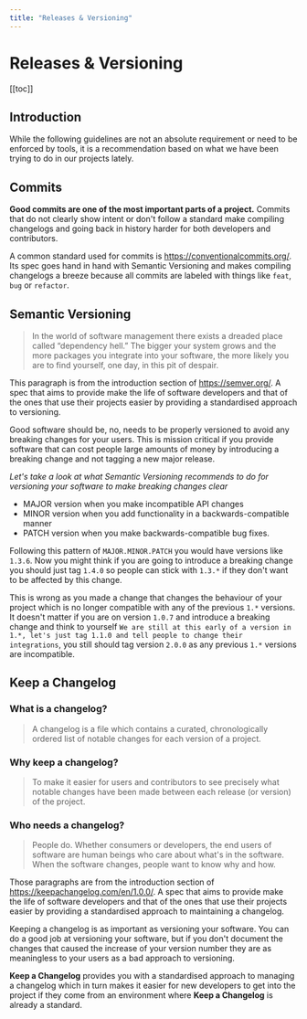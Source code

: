 ```yaml
---
title: "Releases & Versioning"
---
```


# Releases & Versioning

[[toc]]

## Introduction

While the following guidelines are not an absolute requirement or need to be enforced by tools, it is a recommendation based on what we have been trying to do in our projects lately.

## Commits

**Good commits are one of the most important parts of a project.** Commits that do not clearly show intent or don't follow a standard make compiling changelogs and going back in history harder for both developers and contributors.

A common standard used for commits is https://conventionalcommits.org/. Its spec goes hand in hand with Semantic Versioning and makes compiling changelogs a breeze because all commits are labeled with things like `feat`, `bug` or `refactor`.

## Semantic Versioning

> In the world of software management there exists a dreaded place called “dependency hell.” The bigger your system grows and the more packages you integrate into your software, the more likely you are to find yourself, one day, in this pit of despair.

This paragraph is from the introduction section of https://semver.org/. A spec that aims to provide make the life of software developers and that of the ones that use their projects easier by providing a standardised approach to versioning.

Good software should be, no, needs to be properly versioned to avoid any breaking changes for your users. This is mission critical if you provide software that can cost people large amounts of money by introducing a breaking change and not tagging a new major release.

_Let's take a look at what Semantic Versioning recommends to do for versioning your software to make breaking changes clear_

- MAJOR version when you make incompatible API changes
- MINOR version when you add functionality in a backwards-compatible manner
- PATCH version when you make backwards-compatible bug fixes.

Following this pattern of `MAJOR.MINOR.PATCH` you would have versions like `1.3.6`. Now you might think if you are going to introduce a breaking change you should just tag `1.4.0` so people can stick with `1.3.*` if they don't want to be affected by this change.

This is wrong as you made a change that changes the behaviour of your project which is no longer compatible with any of the previous `1.*` versions. It doesn't matter if you are on version `1.0.7` and introduce a breaking change and think to yourself `We are still at this early of a version in 1.*, let's just tag 1.1.0 and tell people to change their integrations`, you still should tag version `2.0.0` as any previous `1.*` versions are incompatible.

## Keep a Changelog

### What is a changelog?

> A changelog is a file which contains a curated, chronologically ordered list of notable changes for each version of a project.

### Why keep a changelog?

> To make it easier for users and contributors to see precisely what notable changes have been made between each release (or version) of the project.

### Who needs a changelog?

> People do. Whether consumers or developers, the end users of software are human beings who care about what's in the software. When the software changes, people want to know why and how.

Those paragraphs are from the introduction section of https://keepachangelog.com/en/1.0.0/. A spec that aims to provide make the life of software developers and that of the ones that use their projects easier by providing a standardised approach to maintaining a changelog.

Keeping a changelog is as important as versioning your software. You can do a good job at versioning your software, but if you don't document the changes that caused the increase of your version number they are as meaningless to your users as a bad approach to versioning.

**Keep a Changelog** provides you with a standardised approach to managing a changelog which in turn makes it easier for new developers to get into the project if they come from an environment where **Keep a Changelog** is already a standard.
